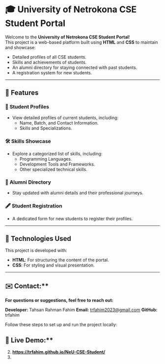 # 🎓 University of Netrokona CSE Student Portal  

Welcome to the **University of Netrokona CSE Student Portal**!  
This project is a web-based platform built using **HTML** and **CSS** to maintain and showcase:  
- Detailed profiles of all CSE students.  
- Skills and achievements of students.  
- An alumni directory for staying connected with past students.  
- A registration system for new students.  

---

## 🌟 Features  

### 📝 **Student Profiles**  
- View detailed profiles of current students, including:  
  - Name, Batch, and Contact Information.  
  - Skills and Specializations.  

### 🛠️ **Skills Showcase**  
- Explore a categorized list of skills, including:  
  - Programming Languages.  
  - Development Tools and Frameworks.  
  - Other specialized technical skills.  

### 🎉 **Alumni Directory**  
- Stay updated with alumni details and their professional journeys.  

### 🖋️ **Student Registration**  
- A dedicated form for new students to register their profiles.  

---

## 🔧 Technologies Used  

This project is developed with:  
- **HTML**: For structuring the content of the portal.  
- **CSS**: For styling and visual presentation.  

---

## ✉️ Contact:**
**For questions or suggestions, feel free to reach out:**

**Developer:** Tahsan Rahman Fahim
**Email:** trfahim2023@gmail.com
**GitHub:** trfahim

Follow these steps to set up and run the project locally:  

## 🚀 Live Demo:**
2. **https://trfahim.github.io/NeU-CSE-Student/**
3. 
   

